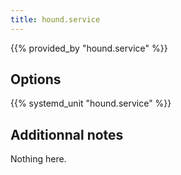 ```yaml
---
title: hound.service
---
```


{{% provided_by "hound.service" %}}

## Options

{{% systemd_unit "hound.service" %}}

## Additionnal notes

Nothing here.